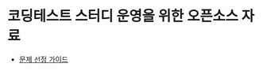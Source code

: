 # 코딩테스트 스터디 운영을 위한 오픈소스 자료

* [문제 선정 가이드](https://github.com/cobalt-ps/.github/blob/master/%EB%AC%B8%EC%A0%9C_%EC%84%A0%EC%A0%95.md)
